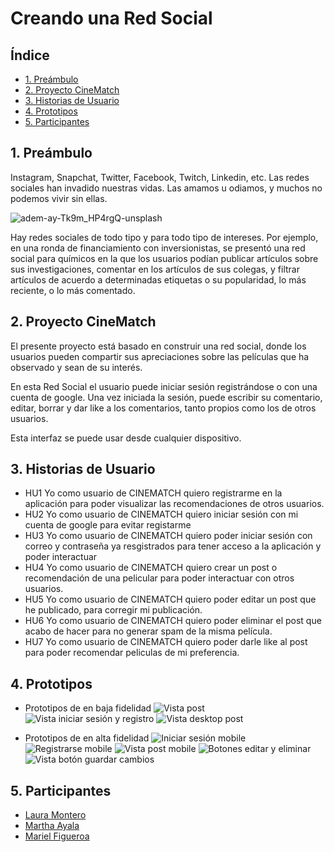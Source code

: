 # Creando una Red Social

## Índice

* [1. Preámbulo](#1-preámbulo)
* [2. Proyecto CineMatch](#2-proyecto-cinematch)
* [3. Historias de Usuario](#3-historias-de-usuario)
* [4. Prototipos](#4-prototipos)
* [5. Participantes](#5-participantes)

## 1. Preámbulo

Instagram, Snapchat, Twitter, Facebook, Twitch, Linkedin, etc. Las redes
sociales han invadido nuestras vidas. Las amamos u odiamos, y muchos no podemos
vivir sin ellas.

![adem-ay-Tk9m_HP4rgQ-unsplash](https://user-images.githubusercontent.com/110297/135544666-4efa54f1-4ff6-4c4c-b398-6df04ef56117.jpg)

Hay redes sociales de todo tipo y para todo tipo de intereses. Por ejemplo,
en una ronda de financiamiento con inversionistas, se presentó una red social
para químicos en la que los usuarios podían publicar artículos sobre sus
investigaciones, comentar en los artículos de sus colegas, y filtrar artículos
de acuerdo a determinadas etiquetas o su popularidad, lo más reciente, o lo
más comentado.

## 2. Proyecto CineMatch

El presente proyecto está basado en construir una red social, donde los usuarios pueden compartir sus apreciaciones sobre las películas que ha observado y sean de su interés. 

En esta Red Social el usuario puede iniciar sesión registrándose o con una cuenta de google. Una vez iniciada la sesión, puede escribir su comentario, editar, borrar y dar like a los comentarios, tanto propios como los de otros usuarios.

Esta interfaz se puede usar desde cualquier dispositivo.

## 3. Historias de Usuario

- HU1 Yo como usuario de CINEMATCH quiero registrarme en la aplicación para poder visualizar las recomendaciones de otros usuarios.
- HU2 Yo como usuario de CINEMATCH quiero iniciar sesión con mi cuenta de google para evitar registarme
- HU3 Yo como usuario de CINEMATCH quiero poder iniciar sesión con correo y contraseña ya resgistrados para tener acceso a la aplicación y poder interactuar
- HU4 Yo como usuario de CINEMATCH quiero crear un post  o recomendación de una pelicular para poder interactuar con otros usuarios.
- HU5 Yo como usuario de CINEMATCH quiero poder editar un post que he publicado, para corregir mi publicación.
- HU6 Yo como usuario de CINEMATCH quiero poder eliminar el post que acabo de hacer para no generar spam de la misma película.
- HU7 Yo como usuario de CINEMATCH quiero poder darle like al post  para poder recomendar peliculas de mi preferencia.

## 4. Prototipos
- Prototipos de en baja fidelidad
![Vista post](./src/img/post_mobile_baja_fidelidad.png)
![Vista iniciar sesión y registro](./src/img/post_mobile_desktop_baja_fidelidad.png)
![Vista desktop post](./src/img/post_desktop_baja_fidelidad.png)

- Prototipos de en alta fidelidad
![Iniciar sesión mobile](./src/img/iniciar_sesion.png)
![Registrarse mobile](./src/img/registrarse.png)
![Vista post mobile](./src/img/vista_post.png)
![Botones editar y eliminar](./src/img/edita_eliminar.png)
![Vista botón guardar cambios](./src/img/guardar_cambios.png)

## 5. Participantes
- [Laura Montero](https://github.com/LauraCMonteroM)
- [Martha Ayala](https://github.com/mmayala)
- [Mariel Figueroa](https://github.com/marielfico)


